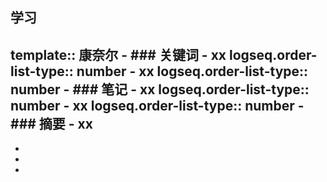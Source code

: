 ## 学习
template:: 康奈尔
	- ### 关键词
		- xx
		  logseq.order-list-type:: number
		- xx
		  logseq.order-list-type:: number
	- ### 笔记
		- xx
		  logseq.order-list-type:: number
		- xx
		  logseq.order-list-type:: number
	- ### 摘要
		- xx
-
-
-
-